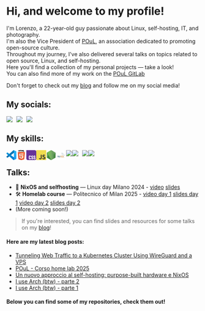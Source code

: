 # Hi, and welcome to my profile!

I'm Lorenzo, a 22-year-old guy passionate about Linux, self-hosting, IT, and photography.  
I'm also the Vice President of [POuL](https://poul.org/), an association dedicated to promoting open-source culture.  
Throughout my journey, I've also delivered several talks on topics related to open source, Linux, and self-hosting.  
Here you'll find a collection of my personal projects — take a look!  
You can also find more of my work on the [POuL GitLab](https://gitlab.poul.org/lolloandr)

Don't forget to check out my [blog](https://www.lolloandr.com/blog/) and follow me on my social media!

## My socials:
<a href="https://www.instagram.com/lolloandr/"><img align="left" width="26px" src="https://img.icons8.com/fluency/48/000000/instagram-new.png"/></a>
<a href="https://lollo03.github.io"><img align="left" width="26px" src="https://img.icons8.com/external-prettycons-lineal-color-prettycons/49/000000/external-world-travel-prettycons-lineal-color-prettycons-1.png"/></a>
<a href="https://telegram.me/lollo_0"><img align="left" width="26px" src="https://img.icons8.com/color/48/000000/telegram-app--v1.png"/></a>
<br/>

## My skills:
<img align="left" alt="Visual Studio Code" width="26px" src="https://raw.githubusercontent.com/github/explore/80688e429a7d4ef2fca1e82350fe8e3517d3494d/topics/visual-studio-code/visual-studio-code.png" />
<img align="left" alt="HTML5" width="26px" src="https://raw.githubusercontent.com/github/explore/80688e429a7d4ef2fca1e82350fe8e3517d3494d/topics/html/html.png" />
<img align="left" alt="CSS3" width="26px" src="https://raw.githubusercontent.com/github/explore/80688e429a7d4ef2fca1e82350fe8e3517d3494d/topics/css/css.png" />
<img align="left" alt="JavaScript" width="26px" src="https://raw.githubusercontent.com/github/explore/80688e429a7d4ef2fca1e82350fe8e3517d3494d/topics/javascript/javascript.png" />
<img align="left" alt="Node.js" width="26px" src="https://raw.githubusercontent.com/github/explore/80688e429a7d4ef2fca1e82350fe8e3517d3494d/topics/nodejs/nodejs.png" />
<img align="left" alt="MySQL" width="26px" src="https://raw.githubusercontent.com/github/explore/80688e429a7d4ef2fca1e82350fe8e3517d3494d/topics/mysql/mysql.png" />
<img align="left" src="https://img.icons8.com/color-glass/26/000000/github.png"/>
<img align="left" width="26px" src="https://upload.wikimedia.org/wikipedia/commons/9/95/Vue.js_Logo_2.svg" />
<img align="left" src="https://img.icons8.com/color/26/000000/python--v1.png"/>
<img align="left" src="https://img.icons8.com/fluency/26/000000/arduino.png"/>
<br/>

## Talks:
- 📢 **NixOS and selfhosting** — Linux day Milano 2024 - [video](https://www.youtube.com/watch?v=6fpSQU_LQEU) [slides](https://slides.poul.org/2024/linux-day/un-nuovo-approccio-al-self-hosting/#/)
- 🛠️ **Homelab course** — Politecnico of Milan 2025 - [video day 1](https://www.youtube.com/watch?v=XOUPMY81rnQ) [slides day 1](https://slides.poul.org/2025/homelab/homelab101/) [video day 2](https://www.youtube.com/watch?v=tgl-Oo65uE4) [slides day 2](https://slides.poul.org/2025/homelab/docker/#/)
- (More coming soon!)

> If you're interested, you can find slides and resources for some talks on my [blog](https://www.lolloandr.com/blog/)!

#### Here are my latest blog posts:
<!--START_SECTION:feed-->
* [Tunneling Web Traffic to a Kubernetes Cluster Using WireGuard and a VPS](https:&#x2F;&#x2F;www.lolloandr.com&#x2F;blog&#x2F;posts&#x2F;18-k0s-wireguard-setup&#x2F;)
* [POuL - Corso home lab 2025](https:&#x2F;&#x2F;www.lolloandr.com&#x2F;blog&#x2F;posts&#x2F;17-homelab-corso&#x2F;)
* [Un nuovo approccio al self-hosting: purpose-built hardware e NixOS](https:&#x2F;&#x2F;www.lolloandr.com&#x2F;blog&#x2F;posts&#x2F;16-nixos-linuxday&#x2F;)
* [I use Arch (btw) - parte 2](https:&#x2F;&#x2F;www.lolloandr.com&#x2F;blog&#x2F;posts&#x2F;15-arch-pt2&#x2F;)
* [I use Arch (btw) - parte 1](https:&#x2F;&#x2F;www.lolloandr.com&#x2F;blog&#x2F;posts&#x2F;14-arch-pt1&#x2F;)
<!--END_SECTION:feed-->

#### Below you can find some of my repositories, check them out!
